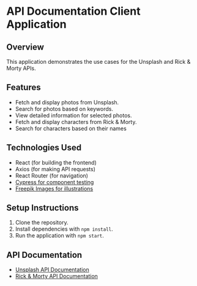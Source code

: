 # API Documentation Client Application

## Overview

This application demonstrates the use cases for the Unsplash and Rick & Morty APIs.

## Features

- Fetch and display photos from Unsplash.
- Search for photos based on keywords.
- View detailed information for selected photos.
- Fetch and display characters from Rick & Morty.
- Search for characters based on their names

## Technologies Used

- React (for building the frontend)
- Axios (for making API requests)
- React Router (for navigation)
- [Cypress for component testing](https://www.cypress.io)
- [Freepik Images for illustrations](https://www.freepik.com)

## Setup Instructions

1. Clone the repository.
2. Install dependencies with `npm install`.
3. Run the application with `npm start`.

## API Documentation

- [Unsplash API Documentation](https://unsplash.com/documentation)
- [Rick & Morty API Documentation](https://rickandmortyapi.com/documentation)
